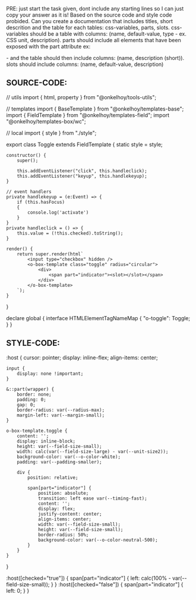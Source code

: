 PRE: just start the task given, dont include any starting lines so I can just copy your answer as it is!
 Based on the source code and style code probided. Can you create a documentation that includes titles, short descrition and the table for each tables: css-variables, parts, slots.
css-variables should be a table with columns: (name, default-value, type - ex. CSS unit, description).
parts should include all elements that have been exposed with the part attribute ex: <p part='foo'> - and the table should then include columns: (name, description (short)).
slots should include columns: (name, default-value, description)

## SOURCE-CODE:
// utils 
import { html, property } from "@onkelhoy/tools-utils";

// templates
import { BaseTemplate } from "@onkelhoy/templates-base";
import { FieldTemplate } from "@onkelhoy/templates-field";
import "@onkelhoy/templates-box/wc";

// local 
import { style } from "./style";

export class Toggle extends FieldTemplate {
    static style = style;

    constructor() {
        super();

        this.addEventListener("click", this.handleclick);
        this.addEventListener("keyup", this.handlekeyup);
    }
    
    // event handlers
    private handlekeyup = (e:Event) => {
        if (this.hasFocus) 
        {
            console.log('activate')
        }
    }
    private handleclick = () => {
        this.value = (!this.checked).toString();
    }

    render() {
        return super.render(html`
            <input type="checkbox" hidden />
            <o-box-template class="toggle" radius="circular">
                <div>
                    <span part="indicator"><slot></slot></span>
                </div>
            </o-box-template>
        `);
    }
}


declare global {
    interface HTMLElementTagNameMap {
        "o-toggle": Toggle;
    }
}
## STYLE-CODE:
:host {
    cursor: pointer;
    display: inline-flex;
    align-items: center;

    input {
        display: none !important;
    }

    &::part(wrapper) {
        border: none;
        padding: 0;
        gap: 0;
        border-radius: var(--radius-max);
        margin-left: var(--margin-small);
    }

    o-box-template.toggle {
        content: '';
        display: inline-block;
        height: var(--field-size-small);
        width: calc(var(--field-size-large) - var(--unit-size2));
        background-color: var(--o-color-white);
        padding: var(--padding-smaller);

        div {
            position: relative;

            span[part="indicator"] {
                position: absolute;
                transition: left ease var(--timing-fast);
                content: '';
                display: flex;
                justify-content: center;
                align-items: center;
                width: var(--field-size-small);
                height: var(--field-size-small);
                border-radius: 50%;
                background-color: var(--o-color-neutral-500);
            }
        }
    }
}

:host([checked="true"]) {
    span[part="indicator"] {
        left: calc(100% - var(--field-size-small));
    }
}
:host([checked="false"]) {
    span[part="indicator"] {
        left: 0;
    }
}